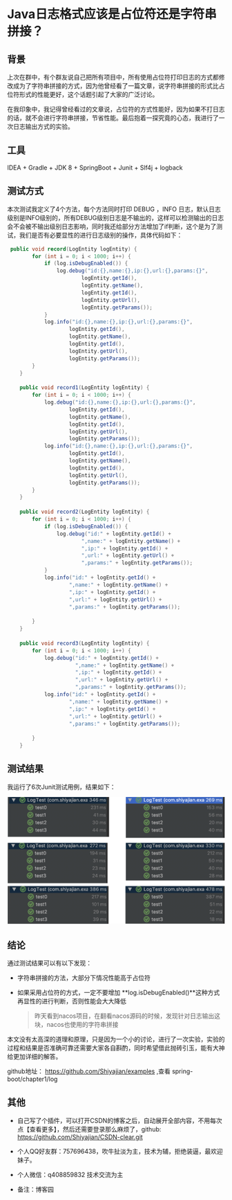 # Java日志格式应该是占位符还是字符串拼接？

## 背景

​	上次在群中，有个群友说自己把所有项目中，所有使用占位符打印日志的方式都修改成为了字符串拼接的方式，因为他曾经看了一篇文章，说字符串拼接的形式比占位符形式的性能更好，这个话题引起了大家的广泛讨论。

​	在我印象中，我记得曾经看过的文章说，占位符的方式性能好，因为如果不打日志的话，就不会进行字符串拼接，节省性能。最后抱着一探究竟的心态，我进行了一次日志输出方式的实验。

## 工具

IDEA + Gradle + JDK 8 + SpringBoot + Junit + Slf4j + logback

## 测试方式

本次测试我定义了4个方法，每个方法同时打印 DEBUG ，INFO 日志，默认日志级别是INFO级别的，所有DEBUG级别日志是不输出的，这样可以检测输出的日志会不会被不输出级别日志影响，同时我还给部分方法增加了if判断，这个是为了测试，我们是否有必要显性的进行日志级别的操作，具体代码如下：

```java
 public void record(LogEntity logEntity) {
        for (int i = 0; i < 1000; i++) {
            if (log.isDebugEnabled()) {
                log.debug("id:{},name:{},ip:{},url:{},params:{}",
                        logEntity.getId(),
                        logEntity.getName(),
                        logEntity.getId(),
                        logEntity.getUrl(),
                        logEntity.getParams());
            }
            log.info("id:{},name:{},ip:{},url:{},params:{}",
                    logEntity.getId(),
                    logEntity.getName(),
                    logEntity.getId(),
                    logEntity.getUrl(),
                    logEntity.getParams());
        }
    }

    public void record1(LogEntity logEntity) {
        for (int i = 0; i < 1000; i++) {
            log.debug("id:{},name:{},ip:{},url:{},params:{}",
                    logEntity.getId(),
                    logEntity.getName(),
                    logEntity.getId(),
                    logEntity.getUrl(),
                    logEntity.getParams());
            log.info("id:{},name:{},ip:{},url:{},params:{}",
                    logEntity.getId(),
                    logEntity.getName(),
                    logEntity.getId(),
                    logEntity.getUrl(),
                    logEntity.getParams());
        }
    }

    public void record2(LogEntity logEntity) {
        for (int i = 0; i < 1000; i++) {
            if (log.isDebugEnabled()) {
                log.debug("id:" + logEntity.getId() +
                        ",name:" + logEntity.getName() +
                        ",ip:" + logEntity.getId() +
                        ",url:" + logEntity.getUrl() +
                        ",params:" + logEntity.getParams());
            }
            log.info("id:" + logEntity.getId() +
                    ",name:" + logEntity.getName() +
                    ",ip:" + logEntity.getId() +
                    ",url:" + logEntity.getUrl() +
                    ",params:" + logEntity.getParams());

        }
    }

    public void record3(LogEntity logEntity) {
        for (int i = 0; i < 1000; i++) {
            log.debug("id:" + logEntity.getId() +
                      ",name:" + logEntity.getName() +
                      ",ip:" + logEntity.getId() +
                      ",url:" + logEntity.getUrl() +
                      ",params:" + logEntity.getParams());
            log.info("id:" + logEntity.getId() +
                    ",name:" + logEntity.getName() +
                    ",ip:" + logEntity.getId() +
                    ",url:" + logEntity.getUrl() +
                    ",params:" + logEntity.getParams());

        }
    }
```

## 测试结果

我运行了6次Junit测试用例，结果如下：

![log](https://github.com/Shiyajian/examples/blob/master/public/images/log.png)

## 结论

通过测试结果可以有以下发现：

- 字符串拼接的方法，大部分下情况性能高于占位符

- 如果采用占位符的方式，一定不要增加 **log.isDebugEnabled()**这种方式再显性的进行判断，否则性能会大大降低

  > 昨天看到nacos项目，在翻看nacos源码的时候，发现针对日志输出这块，nacos也使用的字符串拼接

本文没有太高深的道理和原理，只是因为一个小的讨论，进行了一次实验，实验的过程和结果是否准确可靠还需要大家各自斟酌，同时希望借此抛砖引玉，能有大神给更加详细的解答。

github地址：  https://github.com/Shiyajian/examples ,查看 spring-boot/chapter1/log

## 其他

- 自己写了个插件，可以打开CSDN的博客之后，自动展开全部内容，不用每次点【查看更多】，然后还需要登录那么麻烦了，github: https://github.com/Shiyajian/CSDN-clear.git

- 个人QQ好友群：757696438，吹牛扯淡为主，技术为辅，拒绝装逼，最欢迎妹子。
- 个人微信：q408859832 技术交流为主
- 备注：博客园

